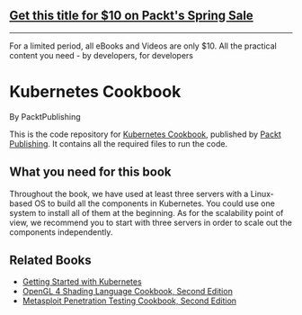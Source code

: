## [Get this title for $10 on Packt's Spring Sale](https://www.packt.com/B09569?utm_source=github&utm_medium=packt-github-repo&utm_campaign=spring_10_dollar_2022)
-----
For a limited period, all eBooks and Videos are only $10. All the practical content you need \- by developers, for developers

# Kubernetes Cookbook
By PacktPublishing

This is the code repository for [Kubernetes Cookbook](https://www.packtpub.com/virtualization-and-cloud/kubernetes-cookbook?utm_source=GitHub&utm_medium=Repository&utm_campaign=9781785880063), published by [Packt Publishing](https://www.packtpub.com/). It contains all the required files to run the code.

## What you need for this book
Throughout the book, we have used at least three servers with a Linux-based OS to build 
all the components in Kubernetes. You could use one system to install all of them at the 
beginning. As for the scalability point of view, we recommend you to start with three servers 
in order to scale out the components independently.

## Related Books
* [Getting Started with Kubernetes](https://www.packtpub.com/virtualization-and-cloud/getting-started-kubernetes?utm_source=GitHub&utm_medium=Repository&utm_campaign=9781784394035)
* [OpenGL 4 Shading Language Cookbook, Second Edition](https://www.packtpub.com/game-development/opengl-4-shading-language-cookbook-second-edition?utm_source=GitHub&utm_medium=Repository&utm_campaign=9781782167020)
* [Metasploit Penetration Testing Cookbook, Second Edition](https://www.packtpub.com/networking-and-servers/metasploit-penetration-testing-cookbook-second-edition?utm_source=GitHub&utm_medium=Repository&utm_campaign=9781782166788)

